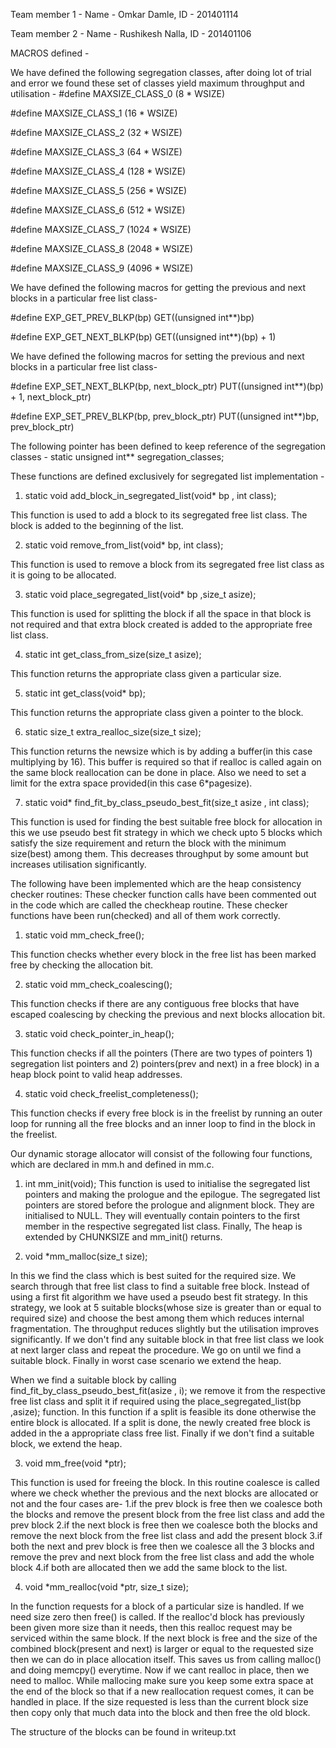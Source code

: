 Team member 1 - Name - Omkar Damle, ID - 201401114

Team member 2 - Name - Rushikesh Nalla, ID - 201401106

MACROS defined -

We have defined the following segregation classes, after doing lot of trial and error we found these set of classes yield maximum throughput and utilisation -
#define MAXSIZE_CLASS_0 (8 * WSIZE)

#define MAXSIZE_CLASS_1 (16 * WSIZE)

#define MAXSIZE_CLASS_2 (32 * WSIZE)

#define MAXSIZE_CLASS_3 (64 * WSIZE)

#define MAXSIZE_CLASS_4 (128 * WSIZE)

#define MAXSIZE_CLASS_5 (256 * WSIZE)

#define MAXSIZE_CLASS_6 (512 * WSIZE)

#define MAXSIZE_CLASS_7 (1024 * WSIZE)

#define MAXSIZE_CLASS_8 (2048 * WSIZE)

#define MAXSIZE_CLASS_9 (4096 * WSIZE)

We have defined the following macros for getting the previous and next blocks in a particular free list class-

#define EXP_GET_PREV_BLKP(bp) GET((unsigned int**)bp)

#define EXP_GET_NEXT_BLKP(bp) GET((unsigned int**)(bp) + 1)

We have defined the following macros for setting the previous and next blocks in a particular free list class-

#define EXP_SET_NEXT_BLKP(bp, next_block_ptr) PUT((unsigned int**)(bp) + 1, next_block_ptr)

#define EXP_SET_PREV_BLKP(bp, prev_block_ptr) PUT((unsigned int**)bp, prev_block_ptr) 

The following pointer has been defined to keep reference of the segregation classes -
static unsigned int** segregation_classes;


These functions are defined exclusively for segregated list implementation -
1. static void add_block_in_segregated_list(void* bp , int class);

 This function is used to add a block to its segregated free list class. The block is added to the beginning of the list.

2. static void remove_from_list(void* bp, int class);

 This function is used to remove a block from its segregated free list class as it is going to be allocated.

3. static void place_segregated_list(void* bp ,size_t asize);

 This function is used for splitting the block if all the space in that block is not required and that extra block created is added to the appropriate free list class.

4. static int get_class_from_size(size_t asize);

 This function returns the appropriate class given a particular size.

5. static int get_class(void* bp);
 
 This function returns the appropriate class given a pointer to the block.
 
6. static size_t extra_realloc_size(size_t size);

 This function returns the newsize which is by adding a buffer(in this case multiplying by 16). This buffer is required so that if realloc is called again on the same block reallocation can be done in place. Also we need to set a limit for the extra space provided(in this case 6*pagesize). 

7. static void* find_fit_by_class_pseudo_best_fit(size_t asize , int class);

 This function is used for finding the best suitable free block for allocation in this we use pseudo best fit strategy in which we check upto 5 blocks which satisfy the size requirement and return the block with the minimum size(best) among them. This decreases throughput by some amount but increases utilisation significantly.







The following have been implemented which are the heap consistency checker routines: These checker function calls have been commented out in the code which are called the checkheap routine. These checker functions have been run(checked) and all of them work correctly.
1. static void mm_check_free(); 

 This function checks whether every block in the free list has been marked free by checking the allocation bit.

2. static void mm_check_coalescing();

 This function checks if there are any contiguous free blocks that have escaped coalescing by checking the previous and next blocks allocation bit.

3. static void check_pointer_in_heap();

 This function checks if all the pointers (There are two types of pointers 1) segregation list pointers and 2) pointers(prev and next) in a free block) in a heap block point to valid heap addresses.

4. static void check_freelist_completeness();

 This function checks if every free block is in the freelist by running an outer loop for running all the free blocks and an inner loop to find in the block in the freelist. 


Our dynamic storage allocator will consist of the following four functions, which are
declared in mm.h and defined in mm.c.

1.  int mm_init(void);
 This function is used to initialise the segregated list pointers and making the prologue and the epilogue.
The segregated list pointers are stored before the prologue and alignment block. They are initialised to NULL.
They will eventually contain pointers to the first member in the respective segregated list class. Finally, The heap is extended by CHUNKSIZE and mm_init() returns.


2.  void *mm_malloc(size_t size); 
	
 In this we find the class which is best suited for the required size. We search through that free list class to find a suitable free block. Instead of using a first fit algorithm we have used a pseudo best  fit strategy. In this strategy, we look at 5 suitable blocks(whose size is greater than or equal to required size) and choose the best among them which reduces internal fragmentation.
The throughput reduces slightly but the utilisation improves significantly. If we don't find any suitable block in that free list class we look at next larger class and repeat the procedure. We go on until we find a suitable block. Finally in worst case scenario we extend the heap. 

 When we find a suitable block by calling find_fit_by_class_pseudo_best_fit(asize , i); we remove it from the respective free list class and split it if required using the place_segregated_list(bp ,asize); function. In this function if a split is feasible its done otherwise the entire block is allocated. If a split is done, the newly created free block is added in the a  appropriate class free list. Finally if we don't find a suitable block, we extend the heap.
 
3.  void mm_free(void *ptr);
 
 This function is used for freeing the block.
 In this routine coalesce is called where we check whether the previous and the next blocks are allocated or not and the four cases are-
 1.if the prev block is free then we coalesce both the blocks and remove the present block from the free list class and add the prev block
 2.if the next block is free then we coalesce both the blocks and remove the next block from the free list class and add the present block
 3.if both the next and prev block is free then we coalesce all the 3 blocks and remove the prev and next block from the free list class and add the whole block
 4.if both are allocated then we add the same block to the list.

4.  void *mm_realloc(void *ptr, size_t size);

 In the function requests for a block of a particular size is handled. If we need size zero then free() is called. If the realloc'd block has previously been given more size than it needs, then this realloc request may be serviced within the same block. If the next block is free and the size of the combined block(present and next) is larger or equal to the requested size then we can do in place allocation itself. This saves us from calling malloc() and doing memcpy() everytime. Now if we cant realloc in place, then we need to malloc. While mallocing make sure you keep some extra space at the end of the block so that if a new reallocation request comes, it can be handled in place. If the size requested is less than the current block size then copy only that much data into the block and then free the old block.

The structure of the blocks can be found in writeup.txt
